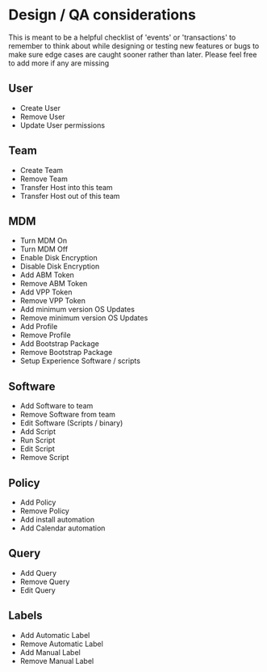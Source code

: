 # Design / QA considerations

This is meant to be a helpful checklist of 'events' or 'transactions' to remember to think about while designing or testing new features or bugs to make sure edge cases are caught sooner rather than later. Please feel free to add more if any are missing

## User

- Create User
- Remove User
- Update User permissions

## Team

- Create Team
- Remove Team
- Transfer Host into this team
- Transfer Host out of this team

## MDM

- Turn MDM On
- Turn MDM Off
- Enable Disk Encryption
- Disable Disk Encryption
- Add ABM Token
- Remove ABM Token
- Add VPP Token
- Remove VPP Token
- Add minimum version OS Updates
- Remove minimum version OS Updates
- Add Profile
- Remove Profile
- Add Bootstrap Package
- Remove Bootstrap Package
- Setup Experience Software / scripts

## Software

- Add Software to team
- Remove Software from team
- Edit Software (Scripts / binary)
- Add Script
- Run Script
- Edit Script
- Remove Script

## Policy

- Add Policy
- Remove Policy
- Add install automation
- Add Calendar automation

## Query

- Add Query
- Remove Query
- Edit Query

## Labels

- Add Automatic Label
- Remove Automatic Label
- Add Manual Label
- Remove Manual Label
